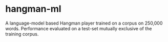 # hangman-ml
A language-model based Hangman player trained on a corpus on 250,000 words. Performance evaluated on a test-set mutually exclusive of the training corpus. 
